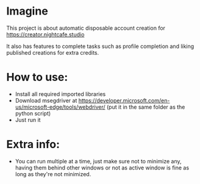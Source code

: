 # Imagine

This project is about automatic disposable account creation for https://creator.nightcafe.studio

It also has features to complete tasks such as profile completion and liking published creations for extra credits.

# How to use:

- Install all required imported libraries
- Download msegdriver at https://developer.microsoft.com/en-us/microsoft-edge/tools/webdriver/ (put it in the same folder as the python script)
- Just run it

# Extra info:

- You can run multiple at a time, just make sure not to minimize any, having them behind other windows or not as active window is fine as long as they're not minimized.
